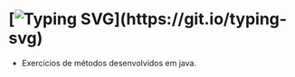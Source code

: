# [![Typing SVG](https://readme-typing-svg.herokuapp.com/?color=f7a156&size=35&center=true&vCenter=true&width=1000&lines=Exercícios+de+Métodos!;Desenvolvidos+em+aulas.;Exercícios+de+fixação!)](https://git.io/typing-svg)
- Exercícios de métodos desenvolvidos em java.
